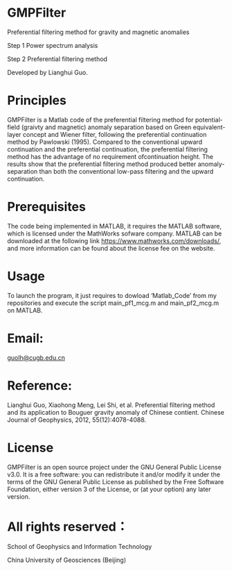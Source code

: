# GMPFilter

Preferential filtering method for gravity and magnetic anomalies

Step 1 Power spectrum analysis

Step 2 Preferential filtering method

Developed by Lianghui Guo.

# Principles

GMPFilter is a Matlab code of the preferential filtering method for potential-field (graivty and magnetic) anomaly separation based on Green equivalent-layer concept and Wiener filter, following the preferential continuation method by Pawlowski (1995). Compared to the conventional upward continuation and the preferential continuation, the preferential filtering method has the advantage of no requirement ofcontinuation height. The results show that the preferential filtering method produced better anomaly-separation than both the conventional low-pass filtering and the upward continuation.

# Prerequisites

The code being implemented in MATLAB, it requires the MATLAB software, which is licensed under the MathWorks sofware company. MATLAB can be downloaded at the following link https://www.mathworks.com/downloads/, and more information can be found about the license fee on the website.

# Usage

To launch the program, it just requires to dowload ‘Matlab_Code’ from my repositories and execute the script main_pf1_mcg.m and main_pf2_mcg.m on MATLAB. 

# Email:

guolh@cugb.edu.cn

# Reference: 

Lianghui Guo, Xiaohong Meng, Lei Shi, et al. Preferential filtering method and its application to Bouguer gravity anomaly of Chinese contient. Chinese Journal of Geophysics, 2012, 55(12):4078-4088.

# License

GMPFilter is an open source project under the GNU General Public License v3.0. It is a free software: you can redistribute it and/or modify it under the terms of the GNU General Public License as published by the Free Software Foundation, either version 3 of the License, or (at your option) any later version.

# All rights reserved：

School of Geophysics and Information Technology

China University of Geosciences (Beijing)
